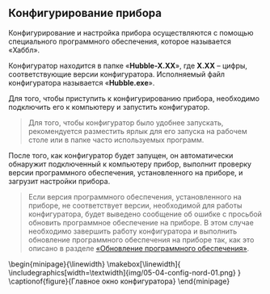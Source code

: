 ## Конфигурирование прибора

Конфигурирование и настройка прибора осуществляются с помощью специального программного обеспечения, которое называется «Хаббл».

Конфигуратор находится в папке «**Hubble-X.XX**», где **X.XX** – цифры, соответствующие версии конфигуратора. Исполняемый файл конфигуратора называется «**Hubble.exe**».

Для того, чтобы приступить к конфигурированию прибора, необходимо подключить его к компьютеру и запустить конфигуратор.

> Для того, чтобы конфигуратор было удобнее запускать, рекомендуется разместить ярлык для его запуска на рабочем столе или в папке часто используемых программ.

После того, как конфигуратор будет запущен, он автоматически обнаружит подключенный к компьютеру прибор, выполнит проверку версии программного обеспечения, установленного на приборе, и загрузит настройки прибора.

> Если версия программного обеспечения, установленного на приборе, не соответствует версии, необходимой для работы конфигуратора, будет выведено сообщение об ошибке с просьбой обновить программное обеспечение на приборе. В этом случае необходимо завершить работу конфигуратора и выполнить обновление программного обеспечения на приборе так, как это описано в разделе [«Обновление программного обеспечения»](#firmware-upgrade).

\begin{minipage}{\linewidth}
	\makebox[\linewidth]{
 		\includegraphics[width=\textwidth]{img/05-04-config-nord-01.png}
 	}
	\captionof{figure}{Главное окно конфигуратора}
\end{minipage}

